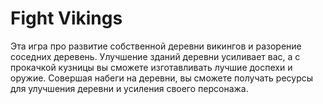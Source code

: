 # Fight Vikings

Эта игра про развитие собственной деревни викингов и разорение соседних деревень. 
Улучшение зданий деревни усиливает вас, а с прокачкой кузницы вы сможете изготавливать лучшие доспехи и оружие.
Совершая набеги на деревни, вы сможете получать ресурсы для улучшения деревни и усиления своего персонажа.
